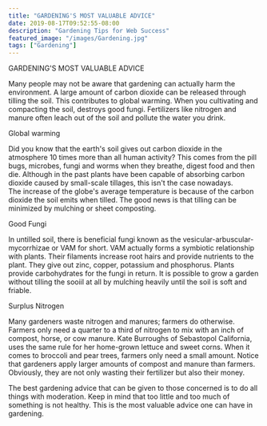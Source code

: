 ```yaml
---
title: "GARDENING'S MOST VALUABLE ADVICE"
date: 2019-08-17T09:52:55-08:00
description: "Gardening Tips for Web Success"
featured_image: "/images/Gardening.jpg"
tags: ["Gardening"]
---
```


GARDENING'S MOST VALUABLE ADVICE

Many people may not be aware that gardening can actually harm the environment.  A large amount of carbon dioxide can be released through tilling the soil.  This contributes to global warming.  When you cultivating and compacting the soil, destroys good fungi.  Fertilizers like nitrogen and manure often leach out of the soil and pollute the water you drink.

Global warming

Did you know that the earth's soil gives out carbon dioxide in the atmosphere 10 times more than all human activity?  This comes from the pill bugs, microbes, fungi and worms when they breathe, digest food and then die. Although in the past plants have been capable of absorbing carbon dioxide caused by small-scale tillages, this isn't the case nowadays.  
The increase of the globe's average temperature is because of the carbon dioxide the soil emits when tilled. The good news is that tilling can be minimized by mulching or sheet composting.

Good Fungi

In untilled soil, there is beneficial fungi known as the vesicular-arbuscular-mycorrhizae or VAM for short. VAM actually forms a symbiotic relationship with plants.  Their filaments increase root hairs and provide nutrients to the plant.  They give out zinc, copper, potassium and phosphorus.  Plants provide carbohydrates for the fungi in return.  It is possible to grow a garden without tilling the sooiil at all by mulching heavily until the soil is soft and friable. 

Surplus Nitrogen

Many gardeners waste nitrogen and manures; farmers do otherwise. Farmers only need a quarter to a third of nitrogen to mix with an inch of compost, horse, or cow manure.  Kate Burroughs of Sebastopol California, uses the same rule for her home-grown lettuce and sweet corns. When it comes to broccoli and pear trees, farmers only need a small amount.  Notice that gardeners apply larger amounts of compost and manure than farmers. Obviously, they are not only wasting their fertilizer but also their money.  

The best gardening advice that can be given to those concerned is to do all things with moderation. Keep in mind that too little and too much of something is not healthy. This is the most valuable advice one can have in gardening.

